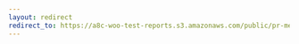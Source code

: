 ```yaml
---
layout: redirect
redirect_to: https://a8c-woo-test-reports.s3.amazonaws.com/public/pr-merge/37628/api/index.html
---
```

